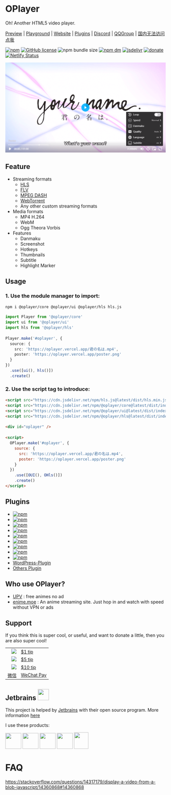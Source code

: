 # OPlayer

Oh! Another HTML5 video player.

[Preview](https://oplayer.vercel.app/player?../君の名は.mp4) | [Playground](https://oplayer.vercel.app) | [Website](https://oplayer.vercel.app) |
[Plugins](#plugins) | [Discord](https://discord.gg/hzjxYyPbKh) | [QQGroup](https://jq.qq.com/?_wv=1027&k=YzsRgkXB) | [国内无法访问点我](https://ohplayer.netlify.app)

[![npm](https://img.shields.io/npm/v/@oplayer/core?style=flat-square&color=fb3e44)](https://www.npmjs.com/package/@oplayer/core)
[![GitHub license](https://img.shields.io/github/license/shiyiya/oplayer?style=flat-square)](https://github.com/shiyiya/oplayer/blob/main/LICENSE)
![npm bundle size](https://img.shields.io/bundlephobia/minzip/@oplayer/core?style=flat-square&label=core)
[![npm dm](https://img.shields.io/npm/dm/@oplayer/core?style=flat-square)](https://www.npmjs.com/package/@oplayer/core)
[![jsdelivr](https://data.jsdelivr.com/v1/package/npm/@oplayer/core/badge)](https://www.jsdelivr.com/package/npm/@oplayer/core)
[![donate](https://img.shields.io/badge/$-donate-ff69b4.svg?style=flat-square)](#support)
[![Netlify Status](https://api.netlify.com/api/v1/badges/1dac4911-935b-43a0-a69d-15c98e2668ed/deploy-status)](https://app.netlify.com/sites/ohplayer/deploys)

![oplayer](./oplayer.png)

## Feature

- Streaming formats
  - [HLS](https://github.com/video-dev/hls.js)
  - [FLV](https://github.com/xqq/mpegts.js)
  - [MPEG DASH](https://github.com/Dash-Industry-Forum/dash.js)
  - [WebTorrent](https://github.com/webtorrent/webtorrent)
  - Any other custom streaming formats
- Media formats
  - MP4 H.264
  - WebM
  - Ogg Theora Vorbis
- Features
  - Danmaku
  - Screenshot
  - Hotkeys
  - Thumbnails
  - Subtitle
  - Highlight Marker

## Usage

### 1. Use the module manager to import:

```bash
npm i @oplayer/core @oplayer/ui @oplayer/hls hls.js
```

```ts
import Player from '@oplayer/core'
import ui from '@oplayer/ui'
import hls from '@oplayer/hls'

Player.make('#oplayer', {
  source: {
    src: 'https://oplayer.vercel.app/君の名は.mp4',
    poster: 'https://oplayer.vercel.app/poster.png'
  }
})
  .use([ui(), hls()])
  .create()
```

### 2. Use the script tag to introduce:

```html
<script src="https://cdn.jsdelivr.net/npm/hls.js@latest/dist/hls.min.js"></script>
<script src="https://cdn.jsdelivr.net/npm/@oplayer/core@latest/dist/index.min.js"></script>
<script src="https://cdn.jsdelivr.net/npm/@oplayer/ui@latest/dist/index.min.js"></script>
<script src="https://cdn.jsdelivr.net/npm/@oplayer/hls@latest/dist/index.min.js"></script>

<div id="oplayer" />

<script>
  OPlayer.make('#oplayer', {
    source: {
      src: 'https://oplayer.vercel.app/君の名は.mp4',
      poster: 'https://oplayer.vercel.app/poster.png'
    }
  })
    .use([OUI(), OHls()])
    .create()
</script>
```

## Plugins

- [![npm](https://img.shields.io/npm/v/@oplayer/ui?style=flat-square&color=6668ab&label=@oplayer/ui)](./packages/ui)
- [![npm](https://img.shields.io/npm/v/@oplayer/hls?style=flat-square&color=0066dc&label=@oplayer/hls)](./packages/hls)
- [![npm](https://img.shields.io/npm/v/@oplayer/dash?style=flat-square&color=208af9&label=@oplayer/dash)](./packages/dash)
- [![npm](https://img.shields.io/npm/v/@oplayer/mpegts?style=flat-square&color=044F67&label=@oplayer/mpegts)](./packages/mpegts)
- [![npm](https://img.shields.io/npm/v/@oplayer/shaka?style=flat-square&color=fcbc05&label=@oplayer/shaka)](./packages/shaka)
- [![npm](https://img.shields.io/npm/v/@oplayer/torrent?style=flat-square&color=ef334c&label=@oplayer/torrent)](./packages/torrent)
- [![npm](https://img.shields.io/npm/v/@oplayer/danmaku?style=flat-square&color=ffa500&label=@oplayer/danmaku)](./packages/danmaku)
- [![npm](https://img.shields.io/npm/v/@oplayer/ad?style=flat-square&color=8b0000&label=@oplayer/ad)](./packages/ad)
- [![npm](https://img.shields.io/npm/v/@oplayer/react?style=flat-square&color=61dafb&label=@oplayer/react)](./packages/react)
- [WordPress-Plugin](https://github.com/shiyiya/WordPress-Plugin-OPlayer)
- [Others Plugin](https://github.com/shiyiya/oplayer/issues/41)

## Who use OPlayer?

- [UPV](https://web.月色真美.life) : free animes no ad
- [enime.moe](https://enime.moe) : An anime streaming site. Just hop in and watch with speed without VPN or ads

## Support

If you think this is super cool, or useful, and want to donate a little, then you are also super cool!

|                                                                                                                           |                                                       |
| ------------------------------------------------------------------------------------------------------------------------: | ----------------------------------------------------- |
| <img src="https://user-images.githubusercontent.com/2817396/149629283-6002944f-9253-4e35-917d-89b476deae4e.png" width=20> | [$1 tip](https://www.paypal.com/paypalme/ShiYiYa/1)   |
| <img src="https://user-images.githubusercontent.com/2817396/149629283-6002944f-9253-4e35-917d-89b476deae4e.png" width=20> | [$5 tip](https://www.paypal.com/paypalme/ShiYiYa/5)   |
| <img src="https://user-images.githubusercontent.com/2817396/149629283-6002944f-9253-4e35-917d-89b476deae4e.png" width=20> | [$10 tip](https://www.paypal.com/paypalme/ShiYiYa/10) |
|                                                                             [微信](https://www.oaii.me/wechat_donate.png) | [WeChat Pay](https://www.oaii.me/wechat_donate.png)   |

## Jetbrains <img src="https://resources.jetbrains.com/storage/products/company/brand/logos/jb_beam.png" width="35" height="35">

This project is helped by [Jetbrains](https://www.jetbrains.com/) with their open source program.
More information [here](https://jb.gg/OpenSourceSupport)

I use these products:

<img src="https://resources.jetbrains.com/storage/products/company/brand/logos/IntelliJ_IDEA_icon.png" width="50" height="50"> <img src="https://resources.jetbrains.com/storage/products/company/brand/logos/DataGrip_icon.png" width="50" height="50"> <img src="https://resources.jetbrains.com/storage/products/company/brand/logos/WebStorm_icon.png" width="50" height="50"> <img src="https://resources.jetbrains.com/storage/products/company/brand/logos/CodeWithMe_icon.png" width="50" height="50"> <img src="https://resources.jetbrains.com/storage/products/company/brand/logos/Toolbox_icon.png" width="45" height="52">

# FAQ

https://stackoverflow.com/questions/14317179/display-a-video-from-a-blob-javascript/14360868#14360868
